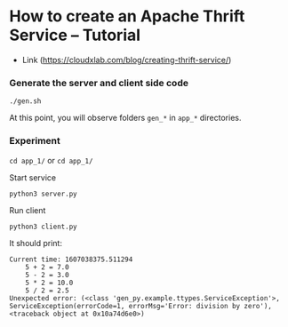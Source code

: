 # How to create an Apache Thrift Service – Tutorial

- Link (https://cloudxlab.com/blog/creating-thrift-service/)

### Generate the server and client side code

`./gen.sh`

At this point, you will observe folders `gen_*` in `app_*` directories.

### Experiment

`cd app_1/` or `cd app_1/`

Start service

`python3 server.py`

Run client

`python3 client.py`

It should print:

```
Current time: 1607038375.511294
 	5 + 2 = 7.0
	5 - 2 = 3.0
	5 * 2 = 10.0
	5 / 2 = 2.5
Unexpected error: (<class 'gen_py.example.ttypes.ServiceException'>, ServiceException(errorCode=1, errorMsg='Error: division by zero'), <traceback object at 0x10a74d6e0>)
```
